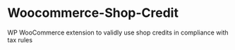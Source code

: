 # Woocommerce-Shop-Credit
WP WooCommerce extension to validly use shop credits in compliance with tax rules
